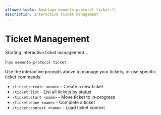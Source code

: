 ```yaml
---
allowed-tools: Bash(npx memento-protocol ticket:*)
description: Interactive ticket management
---
```

# Ticket Management

Starting interactive ticket management...

!`npx memento-protocol ticket`

Use the interactive prompts above to manage your tickets, or use specific ticket commands:
- `/ticket:create <name>` - Create a new ticket
- `/ticket:list` - List all tickets by status
- `/ticket:start <name>` - Move ticket to in-progress
- `/ticket:done <name>` - Complete a ticket
- `/ticket:context <name>` - Load ticket context